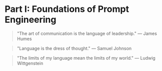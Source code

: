 # Part I: Foundations of Prompt Engineering

> "The art of communication is the language of leadership." — James Humes

> "Language is the dress of thought." — Samuel Johnson

> "The limits of my language mean the limits of my world." — Ludwig Wittgenstein
